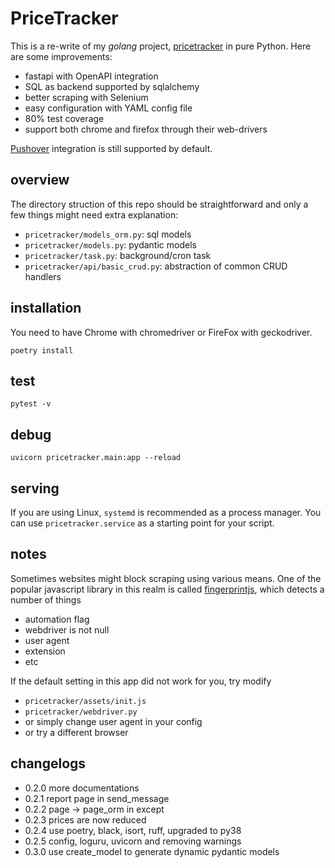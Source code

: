 # PriceTracker

This is a re-write of my _golang_ project, [pricetracker](https://github.com/xiahongze/pricetracker) in pure Python. Here are some improvements:

- fastapi with OpenAPI integration
- SQL as backend supported by sqlalchemy
- better scraping with Selenium
- easy configuration with YAML config file
- 80% test coverage
- support both chrome and firefox through their web-drivers

[Pushover](https://pushover.net/) integration is still supported by default.

## overview

The directory struction of this repo should be straightforward and only a few things
might need extra explanation:

- `pricetracker/models_orm.py`: sql models
- `pricetracker/models.py`: pydantic models
- `pricetracker/task.py`: background/cron task
- `pricetracker/api/basic_crud.py`: abstraction of common CRUD handlers

## installation

You need to have Chrome with chromedriver or FireFox with geckodriver.

```
poetry install
```

## test

```
pytest -v
```

## debug

`uvicorn pricetracker.main:app --reload`

## serving

If you are using Linux, `systemd` is recommended as a process manager. You can use `pricetracker.service` as a starting point for your script.

## notes

Sometimes websites might block scraping using various means. One of the popular
javascript library in this realm is called
[fingerprintjs](https://github.com/fingerprintjs/fingerprintjs2),
which detects a number of things

- automation flag
- webdriver is not null
- user agent
- extension
- etc

If the default setting in this app did not work for you, try modify

- `pricetracker/assets/init.js`
- `pricetracker/webdriver.py`
- or simply change user agent in your config
- or try a different browser

## changelogs

- 0.2.0 more documentations
- 0.2.1 report page in send_message
- 0.2.2 page -> page_orm in except
- 0.2.3 prices are now reduced
- 0.2.4 use poetry, black, isort, ruff, upgraded to py38
- 0.2.5 config, loguru, uvicorn and removing warnings
- 0.3.0 use create_model to generate dynamic pydantic models
